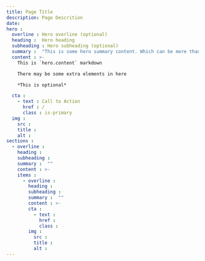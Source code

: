 ```yaml
---
title: Page Title
description: Page Descrition
date:
hero :
  overline : Hero overline (optional)
  heading :  Hero heading
  subheading : Hero subheading (optional)
  summary :  "This is some hero summary content. Which can be more than one line of text (optional)"
  content : >-
    This is `hero.content` markdown

    There may be some extra elements in here

    *This is optional*

  cta :
    - text : Call to Action
      href : /
      class : is-primary
  img :
    src :
    title :
    alt :
sections :
  - overline :
    heading :
    subheading :
    summary :  ""
    content : >-
    items :
      - overline :
        heading :
        subheading :
        summary :  ""
        content : >-
        cta :
          - text :
            href :
            class :
        img :
          src :
          title :
          alt :
---
```

